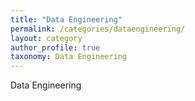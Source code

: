 ```yaml
---
title: "Data Engineering"
permalink: /categories/dataengineering/
layout: category
author_profile: true
taxonomy: Data Engineering
---
```


Data Engineering